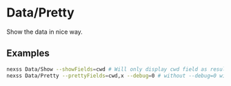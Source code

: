# Data/Pretty

Show the data in nice way.

## Examples

```sh
nexss Data/Show --showFields=cwd # Will only display cwd field as result (everything else is deleted.)
nexss Data/Pretty --prettyFields=cwd,x --debug=0 # without --debug=0 will show error as x does not exist
```
